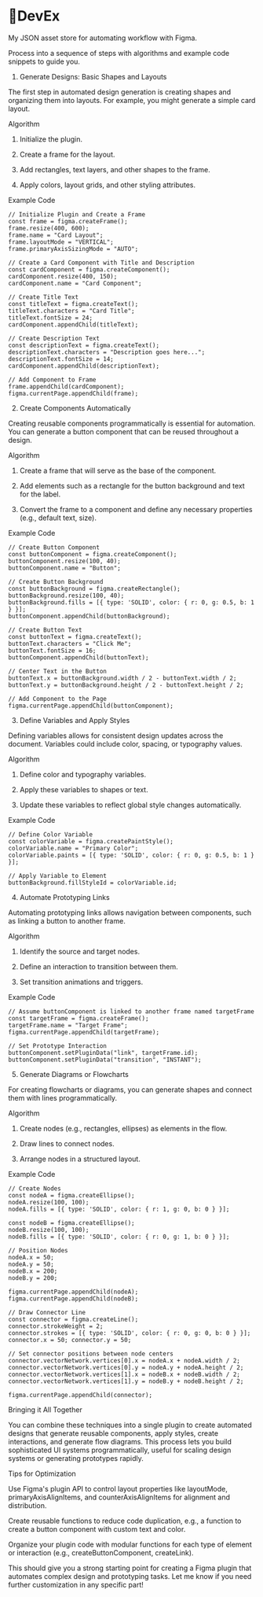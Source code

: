 # 🧩DevEx
My JSON asset store for automating workflow with Figma.

Process into a sequence of steps with algorithms and example code snippets to guide you.

1. Generate Designs: Basic Shapes and Layouts

The first step in automated design generation is creating shapes and organizing them into layouts. For example, you might generate a simple card layout.

Algorithm

1. Initialize the plugin.


2. Create a frame for the layout.


3. Add rectangles, text layers, and other shapes to the frame.


4. Apply colors, layout grids, and other styling attributes.



Example Code
```
// Initialize Plugin and Create a Frame
const frame = figma.createFrame();
frame.resize(400, 600);
frame.name = "Card Layout";
frame.layoutMode = "VERTICAL";
frame.primaryAxisSizingMode = "AUTO";

// Create a Card Component with Title and Description
const cardComponent = figma.createComponent();
cardComponent.resize(400, 150);
cardComponent.name = "Card Component";

// Create Title Text
const titleText = figma.createText();
titleText.characters = "Card Title";
titleText.fontSize = 24;
cardComponent.appendChild(titleText);

// Create Description Text
const descriptionText = figma.createText();
descriptionText.characters = "Description goes here...";
descriptionText.fontSize = 14;
cardComponent.appendChild(descriptionText);

// Add Component to Frame
frame.appendChild(cardComponent);
figma.currentPage.appendChild(frame);
```
2. Create Components Automatically

Creating reusable components programmatically is essential for automation. You can generate a button component that can be reused throughout a design.

Algorithm

1. Create a frame that will serve as the base of the component.


2. Add elements such as a rectangle for the button background and text for the label.


3. Convert the frame to a component and define any necessary properties (e.g., default text, size).



Example Code
```
// Create Button Component
const buttonComponent = figma.createComponent();
buttonComponent.resize(100, 40);
buttonComponent.name = "Button";

// Create Button Background
const buttonBackground = figma.createRectangle();
buttonBackground.resize(100, 40);
buttonBackground.fills = [{ type: 'SOLID', color: { r: 0, g: 0.5, b: 1 } }];
buttonComponent.appendChild(buttonBackground);

// Create Button Text
const buttonText = figma.createText();
buttonText.characters = "Click Me";
buttonText.fontSize = 16;
buttonComponent.appendChild(buttonText);

// Center Text in the Button
buttonText.x = buttonBackground.width / 2 - buttonText.width / 2;
buttonText.y = buttonBackground.height / 2 - buttonText.height / 2;

// Add Component to the Page
figma.currentPage.appendChild(buttonComponent);
```
3. Define Variables and Apply Styles

Defining variables allows for consistent design updates across the document. Variables could include color, spacing, or typography values.

Algorithm

1. Define color and typography variables.


2. Apply these variables to shapes or text.


3. Update these variables to reflect global style changes automatically.



Example Code
```
// Define Color Variable
const colorVariable = figma.createPaintStyle();
colorVariable.name = "Primary Color";
colorVariable.paints = [{ type: 'SOLID', color: { r: 0, g: 0.5, b: 1 } }];

// Apply Variable to Element
buttonBackground.fillStyleId = colorVariable.id;
```
4. Automate Prototyping Links

Automating prototyping links allows navigation between components, such as linking a button to another frame.

Algorithm

1. Identify the source and target nodes.


2. Define an interaction to transition between them.


3. Set transition animations and triggers.



Example Code
```
// Assume buttonComponent is linked to another frame named targetFrame
const targetFrame = figma.createFrame();
targetFrame.name = "Target Frame";
figma.currentPage.appendChild(targetFrame);

// Set Prototype Interaction
buttonComponent.setPluginData("link", targetFrame.id);
buttonComponent.setPluginData("transition", "INSTANT");
```
5. Generate Diagrams or Flowcharts

For creating flowcharts or diagrams, you can generate shapes and connect them with lines programmatically.

Algorithm

1. Create nodes (e.g., rectangles, ellipses) as elements in the flow.


2. Draw lines to connect nodes.


3. Arrange nodes in a structured layout.



Example Code
```
// Create Nodes
const nodeA = figma.createEllipse();
nodeA.resize(100, 100);
nodeA.fills = [{ type: 'SOLID', color: { r: 1, g: 0, b: 0 } }];

const nodeB = figma.createEllipse();
nodeB.resize(100, 100);
nodeB.fills = [{ type: 'SOLID', color: { r: 0, g: 1, b: 0 } }];

// Position Nodes
nodeA.x = 50;
nodeA.y = 50;
nodeB.x = 200;
nodeB.y = 200;

figma.currentPage.appendChild(nodeA);
figma.currentPage.appendChild(nodeB);

// Draw Connector Line
const connector = figma.createLine();
connector.strokeWeight = 2;
connector.strokes = [{ type: 'SOLID', color: { r: 0, g: 0, b: 0 } }];
connector.x = 50; connector.y = 50;

// Set connector positions between node centers
connector.vectorNetwork.vertices[0].x = nodeA.x + nodeA.width / 2;
connector.vectorNetwork.vertices[0].y = nodeA.y + nodeA.height / 2;
connector.vectorNetwork.vertices[1].x = nodeB.x + nodeB.width / 2;
connector.vectorNetwork.vertices[1].y = nodeB.y + nodeB.height / 2;

figma.currentPage.appendChild(connector);
```
Bringing it All Together

You can combine these techniques into a single plugin to create automated designs that generate reusable components, apply styles, create interactions, and generate flow diagrams. This process lets you build sophisticated UI systems programmatically, useful for scaling design systems or generating prototypes rapidly.

Tips for Optimization

Use Figma's plugin API to control layout properties like layoutMode, primaryAxisAlignItems, and counterAxisAlignItems for alignment and distribution.

Create reusable functions to reduce code duplication, e.g., a function to create a button component with custom text and color.

Organize your plugin code with modular functions for each type of element or interaction (e.g., createButtonComponent, createLink).


This should give you a strong starting point for creating a Figma plugin that automates complex design and prototyping tasks. Let me know if you need further customization in any specific part!
